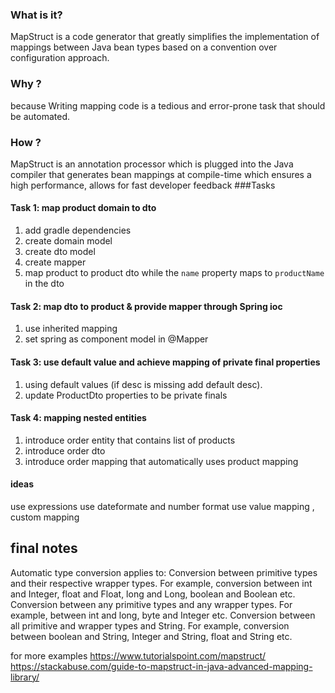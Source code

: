 
### What is it?

MapStruct is a code generator that greatly simplifies the implementation of mappings between Java bean types based on a convention over configuration approach.

### Why ?

because Writing mapping code is a tedious and error-prone task that should be automated.

### How ?

MapStruct is an annotation processor which is plugged into the Java compiler that generates bean mappings at compile-time which ensures a high performance, allows for fast developer feedback
###Tasks

#### Task 1: map product domain to dto

1. add gradle dependencies
2. create domain model 
3. create dto model
4. create mapper
5. map product to product dto while the `name` property maps to `productName` in the dto

#### Task 2: map dto to product & provide mapper through Spring ioc
1. use inherited mapping 
2. set spring as component model in @Mapper

#### Task 3: use default value and achieve mapping of private final properties 
1. using default values (if desc is missing add default desc).
2. update ProductDto properties to be private finals


#### Task 4: mapping nested entities
1. introduce order entity that contains list of products
2. introduce order dto
3. introduce order mapping that automatically uses product mapping

#### ideas
use expressions
use dateformate and number format
use value mapping , custom mapping 

final notes
--
Automatic type conversion applies to:
Conversion between primitive types and their respective wrapper types. For example, conversion between int and Integer, float and Float, long and Long, boolean and Boolean etc.
Conversion between any primitive types and any wrapper types. For example, between int and long, byte and Integer etc.
Conversion between all primitive and wrapper types and String. For example, conversion between boolean and String, Integer and String, float and String etc.

for more examples
https://www.tutorialspoint.com/mapstruct/
https://stackabuse.com/guide-to-mapstruct-in-java-advanced-mapping-library/